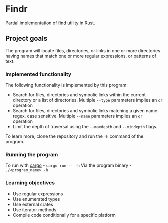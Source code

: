 # Findr

Partial implementation of [find](https://en.wikipedia.org/wiki/Find_(Unix)) utility in Rust.

## Project goals

The program will locate files, directories, or links in one or more directories having names that match one or more regular expressions, or patterns of text.

### Implemented functionality

The following functionality is implemented by this program:

- Search for files, directories and symbolic links within the current directory or a list of directories. Multiple `--type` parameters implies an `or` operation
- Search for files, directories and symbolic links matching a given name regex, case sensitive. Multiple `--name` parameters implies an `or` operation
- Limit the depth of traversal using the `--maxdepth` and `--mindepth` flags.

To learn more, clone the repository and run the `-h` command of the program.

### Running the program

To run with [cargo](https://github.com/rust-lang/cargo) - `cargo run -- -h`
Via the program binary - `./<program_name> -h`

### Learning objectives

- Use regular expressions
- Use enumerated types
- Use external crates
- Use iterator methods
- Compile code conditionally for a specific platform
